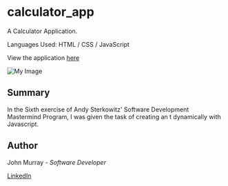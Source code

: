 # calculator_app


A Calculator Application.

Languages Used:  HTML / CSS / JavaScript

View the application [here](https://jmurrii.github.io/calculator_app/)


![My Image](assets/screenshot_calculator.png)

## Summary
In the Sixth exercise of Andy Sterkowitz' Software Development Mastermind Program, I was given the task of creating an t dynamically with Javascript.



## Author
John Murray - _Software Developer_

[LinkedIn](https://www.linkedin.com/in/jmurrii/)
